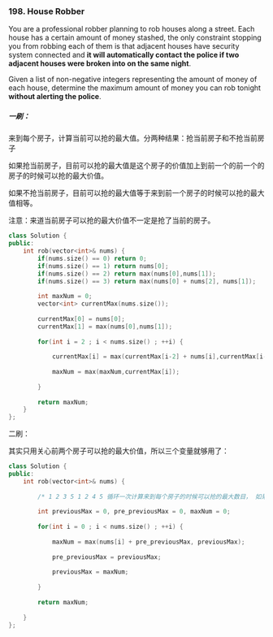 ### 198. House Robber

You are a professional robber planning to rob houses along a street. Each house has a certain amount of money stashed, the only constraint stopping you from robbing each of them is that adjacent houses have security system connected and **it will automatically contact the police if two adjacent houses were broken into on the same night**.

Given a list of non-negative integers representing the amount of money of each house, determine the maximum amount of money you can rob tonight **without alerting the police**.

##### 一刷：

来到每个房子，计算当前可以抢的最大值。分两种结果：抢当前房子和不抢当前房子

如果抢当前房子，目前可以抢的最大值是这个房子的价值加上到前一个的前一个的房子的时候可以抢的最大价值。

如果不抢当前房子，目前可以抢的最大值等于来到前一个房子的时候可以抢的最大值相等。

注意：来道当前房子可以抢的最大价值不一定是抢了当前的房子。

```c++
class Solution {
public:
    int rob(vector<int>& nums) {
        if(nums.size() == 0) return 0;
        if(nums.size() == 1) return nums[0];
        if(nums.size() == 2) return max(nums[0],nums[1]);
        if(nums.size() == 3) return max(nums[0] + nums[2], nums[1]);
        
        int maxNum = 0;
        vector<int> currentMax(nums.size());
        
        currentMax[0] = nums[0];
        currentMax[1] = max(nums[0],nums[1]);
        
        for(int i = 2 ; i < nums.size() ; ++i) {
            
            currentMax[i] = max(currentMax[i-2] + nums[i],currentMax[i-1]);
            
            maxNum = max(maxNum,currentMax[i]);
            
        }
        
        return maxNum;
    }
};
```

二刷：

其实只用关心前两个房子可以抢的最大价值，所以三个变量就够用了：

```c++
class Solution {
public:
    int rob(vector<int>& nums) {
        
        /* 1 2 3 5 1 2 4 5 循环一次计算来到每个房子的时候可以抢的最大数目， 如果抢这个房子，就加上来道前两个房子能抢的最大数目，如果不抢这个房子，就等于来到上一个房子可以抢的最大数目 */
        
        int previousMax = 0, pre_previousMax = 0, maxNum = 0;
        
        for(int i = 0 ; i < nums.size() ; ++i) {
            
            maxNum = max(nums[i] + pre_previousMax, previousMax);
            
            pre_previousMax = previousMax;
                
            previousMax = maxNum;
            
        }
        
        return maxNum;
        
    }
};
```

